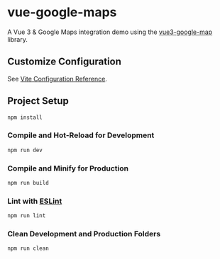 # vue-google-maps

A Vue 3 & Google Maps integration demo using the [vue3-google-map](https://github.com/inocan-group/vue3-google-map) library.

## Customize Configuration

See [Vite Configuration Reference](https://vite.dev/config/).

## Project Setup

```sh
npm install
```

### Compile and Hot-Reload for Development

```sh
npm run dev
```

### Compile and Minify for Production

```sh
npm run build
```

### Lint with [ESLint](https://eslint.org/)

```sh
npm run lint
```

### Clean Development and Production Folders

```sh
npm run clean
```
